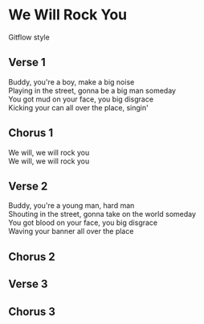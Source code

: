 # We Will Rock You
Gitflow style

## Verse 1
Buddy, you're a boy, make a big noise  
Playing in the street, gonna be a big man someday  
You got mud on your face, you big disgrace  
Kicking your can all over the place, singin'

## Chorus 1
We will, we will rock you  
We will, we will rock you

## Verse 2
Buddy, you're a young man, hard man  
Shouting in the street, gonna take on the world someday  
You got blood on your face, you big disgrace  
Waving your banner all over the place

## Chorus 2

## Verse 3

## Chorus 3
